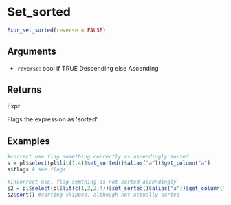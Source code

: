 # Set_sorted

```r
Expr_set_sorted(reverse = FALSE)
```

## Arguments

- `reverse`: bool if TRUE Descending else Ascending

## Returns

Expr

Flags the expression as 'sorted'.

## Examples

```r
#correct use flag something correctly as ascendingly sorted
s = pl$select(pl$lit(1:4)$set_sorted()$alias("a"))$get_column("a")
s$flags # see flags

#incorrect use, flag somthing as not sorted ascendingly
s2 = pl$select(pl$lit(c(1,3,2,4))$set_sorted()$alias("a"))$get_column("a")
s2$sort() #sorting skipped, although not actually sorted
```